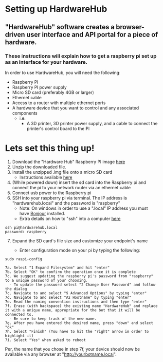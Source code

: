 # Setting up HardwareHub
## "HardwareHub" software creates a browser-driven user interface and API portal for a piece of hardware.
### These instructions will explain how to get a raspberry pi set up as an interface for your hardware.

In order to use HardwareHub, you will need the following:
 - Raspberry PI
 - Raspberry PI power supply
 - Micro SD card (preferably 4GB or larger)
 - Ethernet cable
 - Access to a router with multiple ethernet ports
 - A hardware device that you want to control and any associated components
   - i.e.  
     - A 3D printer, 3D printer power supply, and a cable to connect the printer's control board to the PI  

# Lets set this thing up!

1. Download the "Hardware Hub" Raspberry PI image [here](https://beta.autodesk.com/files/download.aspx/hardwarehub-2016-10-11.zip?d=D6AB0FE21F3847EA9B15DDAAFB3A733E&p=7196A5DB2881433BB011D2894DB627A1&n=4FE1AC280E304A3484AFB677DA2B03CA&s=a5eb64db6fb4436d82bbb2b82fe6f351&l=D8BFBA929F9F470E8D2ED55A1DC09545&filename=hardwarehub-2016-10-11.zip)
2. Unzip the downloaded file.
3. Install the unzipped .img file onto a micro SD card  
    - Instructions available [here](https://www.raspberrypi.org/documentation/installation/installing-images/README.md)
4. (While powered down) insert the sd card into the Raspberry pi and connect the pi to your network router via an ethernet cable  
5. Connect usb power to the Raspberry pi
6. SSH into your raspberry pi via terminal. The IP address is "hardwarehub.local" and the password is "raspberry" 
    - Note: On windows in order to use a ".local" IP address you must have [Bonjour](https://support.apple.com/kb/DL999?viewlocale=en_US&locale=en_US) installed.
    - Extra details on how to "ssh" into a computer [here](https://www.raspberrypi.org/documentation/remote-access/ssh/)
```
ssh pi@hardwarehub.local
password: raspberry
```
7. Expand the SD card's file size and customize your endpoint's name

    - Enter configuration mode on your pi by typing the following:
```
sudo raspi-config
```
    7a. Select "1 Expand Filesystem" and hit "enter"
    7b. Select "OK" to confirm the operation once it is complete
    7c. We suggest updating the raspberry pi's password from "raspberry" to a unique password of your choosing.
      - To update the password select "2 Change User Password" and follow the dialog
    7c. Navigate to and select "9 Advanced Options" by typing "enter"
    7d. Navigate to and select "A2 Hostname" by typing "enter"
    7e. Read the naming convention instructions and then type "enter"
    7f. Erase (with backspace) the existing name "HardwareHub" and replace it with a unique name, appropriate for the bot that it will be connected to.
      - Be sure to keep track of the new name.
    7g. After you have entered the desired name, press "down" and select "ok"
    7h. Select "Finish" (You have to hit the "right" arrow in order to highlight it)
    7i. Select "Yes" when asked to reboot

Per, the name that you chose in step 7f, your device should now be available via any browser at "http://yourbotname.local".
